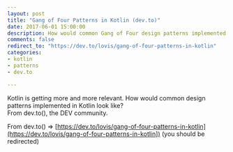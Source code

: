```yaml
---
layout: post
title: "Gang of Four Patterns in Kotlin (dev.to)"
date: 2017-06-01 15:00:00
description: How would common Gang of Four design patterns implemented in Kotlin look like? (from dev.to)
comments: false
redirect_to: "https://dev.to/lovis/gang-of-four-patterns-in-kotlin"
categories:
- kotlin
- patterns
- dev.to

---
```

Kotlin is getting more and more relevant. How would common design patterns implemented in Kotlin look like?  
From dev.to(), the DEV community.

From dev.to() => [https://dev.to/lovis/gang-of-four-patterns-in-kotlin](https://dev.to/lovis/gang-of-four-patterns-in-kotlin]) (you should be redirected)
